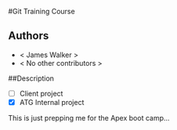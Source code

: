 #Git Training Course

## Authors
* < James Walker >
* < No other contributors >

##Description
- [ ] Client project
- [x] ATG Internal project

This is just prepping me for the Apex boot camp...